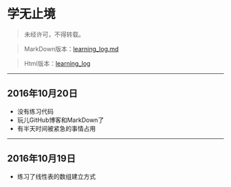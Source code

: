# 学无止境

> 未经许可，不得转载。

> MarkDown版本：[learning\_log.md](http://github.com/KevinsBobo/KevinsBobo.github.io/article/learning_log.md)

> Html版本：[learning\_log](http://kevins.pro/blog/learning_log/)

---

## 2016年10月20日
+ 没有练习代码
+ 玩儿GitHub博客和MarkDown了
+ 有半天时间被紧急的事情占用

---

## 2016年10月19日
+ 练习了线性表的数组建立方式
